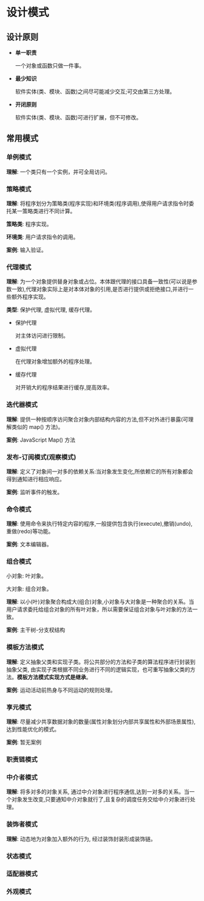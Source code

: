 # 设计模式



## 设计原则

- **单一职责**

  一个对象或函数只做一件事。

- **最少知识**

  软件实体(类、模块、函数)之间尽可能减少交互;可交由第三方处理。

- **开闭原则**

  软件实体(类、模块、函数)可进行扩展，但不可修改。





## 常用模式

### 单例模式

**理解**: 一个类只有一个实例，并可全局访问。





### 策略模式

**理解**: 将程序划分为策略类(程序实现)和环境类(程序调用),使得用户请求指令时委托某一策略类进行不同计算。

**策略类**: 程序实现。

**环境类**: 用户请求指令的调用。

**案例**: 输入验证。



### 代理模式

**理解**: 为一个对象提供替身对象或占位。本体跟代理的接口具备一致性(可以说是参数一致),代理对象实际上是对本体对象的引用,是否进行提供或拒绝接口,并进行一些额外程序实现。

**类型**: 保护代理, 虚拟代理, 缓存代理。

- 保护代理

  对主体访问进行限制。

- 虚拟代理

  在代理对象增加额外的程序处理。

- 缓存代理

  对开销大的程序结果进行缓存,提高效率。





### 迭代器模式

**理解**: 提供一种按顺序访问聚合对象内部结构内容的方法,但不对外进行暴露(可理解类似的 map() 方法)。

**案例**: JavaScript Map() 方法



### 发布-订阅模式(观察模式)

**理解**: 定义了对象间一对多的依赖关系:当对象发生变化,所依赖它的所有对象都会得到通知进行相应响应。

**案例**: 监听事件的触发。





### 命令模式

**理解**: 使用命令来执行特定内容的程序,一般提供包含执行(execute),撤销(undo),重做(redo)等功能。

**案例**: 文本编辑器。



### 组合模式

小对象: 叶对象。

大对象: 组合对象。

**理解**: 以小(叶)对象聚合构成大(组合)对象,小对象与大对象是一种聚合的关系。当用户请求委托给组合对象的所有叶对象，所以需要保证组合对象与叶对象的方法一致。

**案例**: 主干树-分支杈结构



### 模板方法模式

**理解**: 定义抽象父类和实现子类。将公共部分的方法和子类的算法程序进行封装到抽象父类, 由实现子类根据不同业务进行不同的逻辑实现，也可重写抽象父类的方法。**模板方法模式实现方式是继承**。

**案例**: 运动活动前热身与不同运动的规则处理。





### 享元模式

**理解**: 尽量减少共享数据对象的数量(属性对象划分内部共享属性和外部场景属性),达到性能优化的模式。

**案例**: 暂无案例





### 职责链模式





### 中介者模式

**理解**: 将多对多的对象关系, 通过中介对象进行程序通信,达到一对多的关系。当一个对象发生改变,只要通知中介对象就行了,且复杂的调度任务交给中介对象进行处理。







### 装饰者模式

**理解**: 动态地为对象加入额外的行为, 经过装饰封装形成装饰链。





### 状态模式





### 适配器模式



### 外观模式